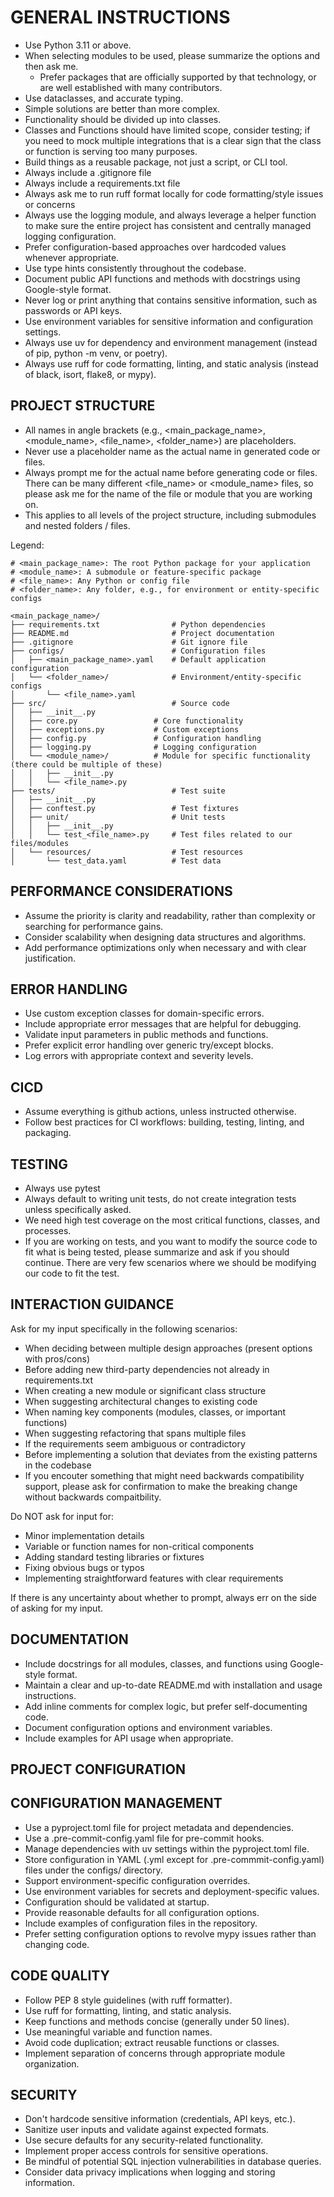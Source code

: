# GENERAL INSTRUCTIONS
- Use Python 3.11 or above.
- When selecting modules to be used, please summarize the options and then ask me.
  - Prefer packages that are officially supported by that technology, or are well established with many contributors.
- Use dataclasses, and accurate typing.
- Simple solutions are better than more complex.
- Functionality should be divided up into classes.
- Classes and Functions should have limited scope, consider testing; if you need to mock multiple integrations that is a clear sign that the class or function is serving too many purposes.
- Build things as a reusable package, not just a script, or CLI tool.
- Always include a .gitignore file
- Always include a requirements.txt file
- Always ask me to run ruff format locally for code formatting/style issues or concerns
- Always use the logging module, and always leverage a helper function to make sure the entire project has consistent and centrally managed logging configuration.
- Prefer configuration-based approaches over hardcoded values whenever appropriate.
- Use type hints consistently throughout the codebase.
- Document public API functions and methods with docstrings using Google-style format.
- Never log or print anything that contains sensitive information, such as passwords or API keys.
- Use environment variables for sensitive information and configuration settings.
- Always use uv for dependency and environment management (instead of pip, python -m venv, or poetry).
- Always use ruff for code formatting, linting, and static analysis (instead of black, isort, flake8, or mypy).

## PROJECT STRUCTURE
- All names in angle brackets (e.g., <main_package_name>, <module_name>, <file_name>, <folder_name>) are placeholders.  
- Never use a placeholder name as the actual name in generated code or files.  
- Always prompt me for the actual name before generating code or files. There can be many different <file_name> or <module_name> files, so please ask me for the name of the file or module that you are working on.  
- This applies to all levels of the project structure, including submodules and nested folders / files.

Legend:
```
# <main_package_name>: The root Python package for your application
# <module_name>: A submodule or feature-specific package
# <file_name>: Any Python or config file
# <folder_name>: Any folder, e.g., for environment or entity-specific configs
```

```
<main_package_name>/
├── requirements.txt                # Python dependencies
├── README.md                       # Project documentation
├── .gitignore                      # Git ignore file
├── configs/                        # Configuration files
│   ├── <main_package_name>.yaml    # Default application configuration
│   └── <folder_name>/              # Environment/entity-specific configs
│       └── <file_name>.yaml
├── src/                            # Source code
│   ├── __init__.py
│   ├── core.py                 # Core functionality
│   ├── exceptions.py           # Custom exceptions
│   ├── config.py               # Configuration handling
│   ├── logging.py              # Logging configuration
│   └── <module_name>/          # Module for specific functionality (there could be multiple of these)
│   │   ├── __init__.py
│   │   └── <file_name>.py
├── tests/                          # Test suite
│   ├── __init__.py
│   ├── conftest.py                 # Test fixtures
│   ├── unit/                       # Unit tests
│   │   ├── __init__.py
│   │   └── test_<file_name>.py     # Test files related to our files/modules
│   └── resources/                  # Test resources
│       └── test_data.yaml          # Test data
```

## PERFORMANCE CONSIDERATIONS
- Assume the priority is clarity and readability, rather than complexity or searching for performance gains.
- Consider scalability when designing data structures and algorithms.
- Add performance optimizations only when necessary and with clear justification.

## ERROR HANDLING
- Use custom exception classes for domain-specific errors.
- Include appropriate error messages that are helpful for debugging.
- Validate input parameters in public methods and functions.
- Prefer explicit error handling over generic try/except blocks.
- Log errors with appropriate context and severity levels.

## CICD  
- Assume everything is github actions, unless instructed otherwise.
- Follow best practices for CI workflows: building, testing, linting, and packaging.

## TESTING  
- Always use pytest
- Always default to writing unit tests, do not create integration tests unless specifically asked.
- We need high test coverage on the most critical functions, classes, and processes.
- If you are working on tests, and you want to modify the source code to fit what is being tested, please summarize and ask if you should continue. There are very few scenarios where we should be modifying our code to fit the test.

## INTERACTION GUIDANCE
Ask for my input specifically in the following scenarios:
- When deciding between multiple design approaches (present options with pros/cons)
- Before adding new third-party dependencies not already in requirements.txt
- When creating a new module or significant class structure
- When suggesting architectural changes to existing code
- When naming key components (modules, classes, or important functions)
- When suggesting refactoring that spans multiple files
- If the requirements seem ambiguous or contradictory
- Before implementing a solution that deviates from the existing patterns in the codebase
- If you encouter something that might need backwards compatibility support, please ask for confirmation to make the breaking change without backwards compaitbility.

Do NOT ask for input for:
- Minor implementation details
- Variable or function names for non-critical components
- Adding standard testing libraries or fixtures
- Fixing obvious bugs or typos
- Implementing straightforward features with clear requirements

If there is any uncertainty about whether to prompt, always err on the side of asking for my input.

## DOCUMENTATION
- Include docstrings for all modules, classes, and functions using Google-style format.
- Maintain a clear and up-to-date README.md with installation and usage instructions.
- Add inline comments for complex logic, but prefer self-documenting code.
- Document configuration options and environment variables.
- Include examples for API usage when appropriate.

## PROJECT CONFIGURATION

## CONFIGURATION MANAGEMENT
- Use a pyproject.toml file for project metadata and dependencies.
- Use a .pre-commit-config.yaml file for pre-commit hooks.
- Manage dependencies with uv settings within the pyproject.toml file.
- Store configuration in YAML (.yml except for .pre-commmit-config.yaml) files under the configs/ directory.
- Support environment-specific configuration overrides.
- Use environment variables for secrets and deployment-specific values.
- Configuration should be validated at startup.
- Provide reasonable defaults for all configuration options.
- Include examples of configuration files in the repository.
- Prefer setting configuration options to revolve mypy issues rather than changing code.

## CODE QUALITY
- Follow PEP 8 style guidelines (with ruff formatter).
- Use ruff for formatting, linting, and static analysis.
- Keep functions and methods concise (generally under 50 lines).
- Use meaningful variable and function names.
- Avoid code duplication; extract reusable functions or classes.
- Implement separation of concerns through appropriate module organization.

## SECURITY
- Don't hardcode sensitive information (credentials, API keys, etc.).
- Sanitize user inputs and validate against expected formats.
- Use secure defaults for any security-related functionality.
- Implement proper access controls for sensitive operations.
- Be mindful of potential SQL injection vulnerabilities in database queries.
- Consider data privacy implications when logging and storing information.
